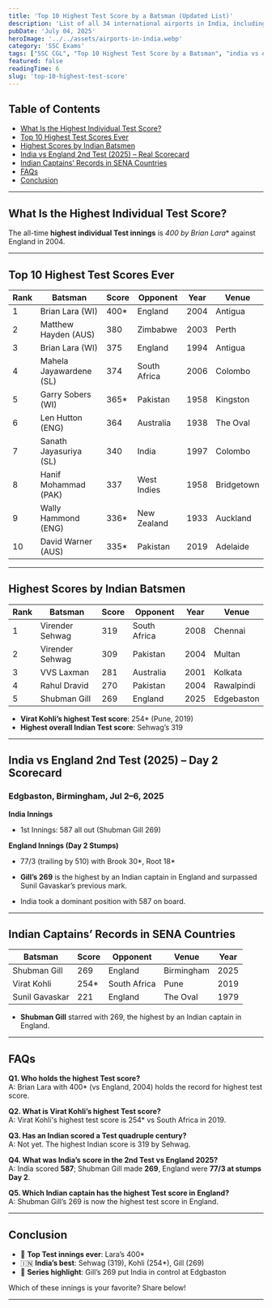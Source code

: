 ```yaml
---
title: 'Top 10 Highest Test Score by a Batsman (Updated List)'
description: 'List of all 34 international airports in India, including their States.'
pubDate: 'July 04, 2025'
heroImage: '../../assets/airports-in-india.webp'
category: 'SSC Exams'
tags: ["SSC CGL", "Top 10 Highest Test Score by a Batsman", "india vs england", "Shubman Gill score today"]
featured: false
readingTime: 6
slug: 'top-10-highest-test-score'
---
```


## Table of Contents
- [What Is the Highest Individual Test Score?](#what-is-the-highest-individual-test-score)
- [Top 10 Highest Test Scores Ever](#top-10-highest-test-scores-ever)
- [Highest Scores by Indian Batsmen](#highest-scores-by-indian-batsmen)
- [India vs England 2nd Test (2025) – Real Scorecard](#india-vs-england-2nd-test-2025–real-scorecard)
- [Indian Captains’ Records in SENA Countries](#indian-captains-records-in-sena-countries)
- [FAQs](#faqs)
- [Conclusion](#conclusion)

---

## What Is the Highest Individual Test Score?

The all-time **highest individual Test innings** is **400* by Brian Lara** against England in 2004.

---

## Top 10 Highest Test Scores Ever

| Rank | Batsman                    | Score | Opponent     | Year | Venue     |
|------|----------------------------|-------|--------------|------|-----------|
| 1    | Brian Lara (WI)            | 400*  | England      | 2004 | Antigua   |
| 2    | Matthew Hayden (AUS)       | 380   | Zimbabwe     | 2003 | Perth     |
| 3    | Brian Lara (WI)            | 375   | England      | 1994 | Antigua   |
| 4    | Mahela Jayawardene (SL)    | 374   | South Africa | 2006 | Colombo   |
| 5    | Garry Sobers (WI)          | 365*  | Pakistan     | 1958 | Kingston  |
| 6    | Len Hutton (ENG)           | 364   | Australia    | 1938 | The Oval  |
| 7    | Sanath Jayasuriya (SL)     | 340   | India        | 1997 | Colombo   |
| 8    | Hanif Mohammad (PAK)       | 337   | West Indies  | 1958 | Bridgetown|
| 9    | Wally Hammond (ENG)        | 336*  | New Zealand  | 1933 | Auckland  |
| 10   | David Warner (AUS)         | 335*  | Pakistan     | 2019 | Adelaide  |

---

## Highest Scores by Indian Batsmen

| Rank | Batsman               | Score | Opponent       | Year | Venue   |
|------|------------------------|-------|----------------|------|---------|
| 1    | Virender Sehwag        | 319   | South Africa   | 2008 | Chennai |
| 2    | Virender Sehwag        | 309   | Pakistan       | 2004 | Multan  |
| 3    | VVS Laxman             | 281   | Australia      | 2001 | Kolkata |
| 4    | Rahul Dravid           | 270   | Pakistan       | 2004 | Rawalpindi |
| 5    | Shubman Gill           | 269  | England   | 2025 | Edgebaston    |

- **Virat Kohli’s highest Test score**: 254* (Pune, 2019)  
- **Highest overall Indian Test score**: Sehwag’s 319

---

## India vs England 2nd Test (2025) – Day 2 Scorecard

### Edgbaston, Birmingham, Jul 2–6, 2025

**India Innings**  
- 1st Innings: 587 all out (Shubman Gill 269)

**England Innings (Day 2 Stumps)**  
- 77/3 (trailing by 510) with Brook 30*, Root 18*

- **Gill’s 269** is the highest by an Indian captain in England and surpassed Sunil Gavaskar’s previous mark.  
- India took a dominant position with 587 on board.

---

## Indian Captains’ Records in SENA Countries

| Batsman          | Score | Opponent | Venue       | Year |
|------------------|-------|----------|-------------|------|
| Shubman Gill     | 269   | England | Birmingham  | 2025 |
| Virat Kohli      | 254*  | South Africa | Pune   | 2019 |
| Sunil Gavaskar   | 221   | England | The Oval    | 1979 |

- **Shubman Gill** starred with 269, the highest by an Indian captain in England.

---

## FAQs

**Q1. Who holds the highest Test score?**  
A: Brian Lara with 400* (vs England, 2004) holds the record for highest test score.

**Q2. What is Virat Kohli’s highest Test score?**  
A: Virat Kohli's highest test score is 254* vs South Africa in 2019.

**Q3. Has an Indian scored a Test quadruple century?**  
A: Not yet. The highest Indian score is 319 by Sehwag.

**Q4. What was India’s score in the 2nd Test vs England 2025?**  
A: India scored **587**; Shubman Gill made **269**, England were **77/3 at stumps Day 2**.

**Q5. Which Indian captain has the highest Test score in England?**  
A: Shubman Gill’s 269 is now the highest test score in England.

---

## Conclusion

- 🌟 **Top Test innings ever**: Lara’s 400*  
- 🇮🇳 **India’s best**: Sehwag (319), Kohli (254*), Gill (269)  
- 📍 **Series highlight**: Gill’s 269 put India in control at Edgbaston

Which of these innings is your favorite? Share below!

---
